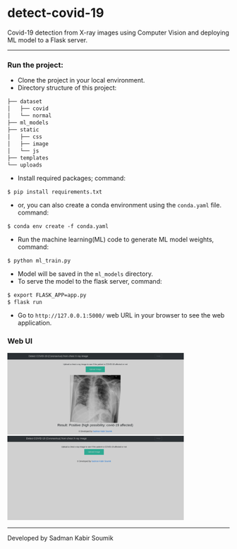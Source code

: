 # detect-covid-19
Covid-19 detection from X-ray images using Computer Vision and deploying ML model to a Flask server. 

---
### Run the project:
 - Clone the project in your local environment.
 - Directory structure of this project: 
 ```
├── dataset
│   ├── covid
│   └── normal
├── ml_models
├── static
│   ├── css
│   ├── image
│   └── js
├── templates
└── uploads

 ```
 - Install required packages; command:  
 ```
 $ pip install requirements.txt
 ```
 - or, you can also create a conda environment using the `conda.yaml` file. command:  
 ```
 $ conda env create -f conda.yaml
 ```
 - Run the machine learning(ML) code to generate ML model weights, command:

 ```
 $ python ml_train.py
 ```
 - Model will be saved in the `ml_models` directory.
 - To serve the model to the flask server, command: 
 ```
$ export FLASK_APP=app.py
$ flask run 
 ``` 
 - Go to `http://127.0.0.1:5000/` web URL in your browser to see the web application. 

 ### Web UI

<tr>
    <td><img src="static/image/ui_sample.png" width=400></td>
    <td><img src="static/image/UI_sample_2.png" width=400></td>
</tr>

 ---

 Developed by Sadman Kabir Soumik 

